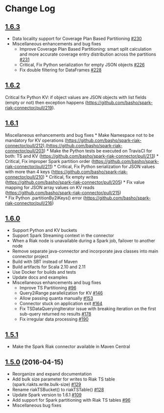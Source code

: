 # Change Log

## [1.6.3](https://github.com/basho/spark-riak-connector/releases/tag/v1.6.3)

* Data locality support for Coverage Plan Based Partitioning [#230](https://github.com/basho/spark-riak-connector/pull/230)
* Miscellaneous enhancements and bug fixes
    * Improve Coverage Plan Based Partitioning: smart split calculation and more accurate coverage entry distribution across the partitions [#231](https://github.com/basho/spark-riak-connector/pull/231) 
    * Critical, Fix Python serialization for empty JSON objects [#226](https://github.com/basho/spark-riak-connector/pull/226)
    * Fix double filtering for DataFrames [#228](https://github.com/basho/spark-riak-connector/pull/228)

## [1.6.2](https://github.com/basho/spark-riak-connector/releases/tag/v1.6.2)
Critical fix Python KV:  if object values are JSON objects with list fields (empty or not) then exception happens (https://github.com/basho/spark-riak-connector/pull/219).

## [1.6.1](https://github.com/basho/spark-riak-connector/releases/tag/v1.6.1)
Miscellaneous enhancements and bug fixes
    * Make Namespace not to be mandatory for KV operations (https://github.com/basho/spark-riak-connector/pull/212),(https://github.com/basho/spark-riak-connector/pull/203)
    * Make the Python tests be executed on TravisCI for both: TS and KV (https://github.com/basho/spark-riak-connector/pull/213)
    * Critical, Fix improper Spark partition order (https://github.com/basho/spark-riak-connector/pull/211)
    * Critical, Fix Python serialization for JSON values with more than 4 keys (https://github.com/basho/spark-riak-connector/pull/210)
    * Critical, fix empty writes (https://github.com/basho/spark-riak-connector/pull/205)
    * Fix value mapping for JSON array values on KV reads (https://github.com/basho/spark-riak-connector/pull/215)  
    * Fix Python .partitionBy2iKeys() error (https://github.com/basho/spark-riak-connector/pull/216)
    

## [1.6.0](https://github.com/basho/spark-riak-connector/releases/tag/v1.6.0)

* Support Python and KV buckets
* Support Spark Streaming context in the connector
* When a Riak node is unavailable during a Spark job, failover to another node
* Remove separate java-connector and incorporate java classes into main connector project
* Build with SBT instead of Maven
* Build artifacts for Scala 2.10 and 2.11
* Use Docker for builds and tests
* Update docs and examples
* Miscellaneous enhancements and bug fixes
    * Improve TS Partitioning [#96](https://github.com/basho/spark-riak-connector/pull/96)
    * Query2iRange parallelization for KV [#146](https://github.com/basho/spark-riak-connector/pull/146)
    * Allow passing quanta manually [#153](https://github.com/basho/spark-riak-connector/pull/153)
    * Connector stuck on application exit [#164](https://github.com/basho/spark-riak-connector/pull/164)
    * Fix TSDataQueryingIterator issue with breaking iteration on the first sub-query returned no results [#178](https://github.com/basho/spark-riak-connector/pull/178)
    * Fix irregular data processing [#190](https://github.com/basho/spark-riak-connector/pull/190)


## [1.5.1](https://github.com/basho/spark-riak-connector/releases/tag/v1.5.1)

* Make the Spark Riak connector available in Maven Central

## [1.5.0](https://github.com/basho/spark-riak-connector/releases/tag/v1.5.0) (2016-04-15)

* Reorganize and expand documentation 
* Add bulk size parameter for writes to Riak TS table (spark.riakts.write.bulk-size) [#129](https://github.com/basho/spark-riak-connector/pull/129)
* Rename riakTSBucket() to riakTSTable() [#128](https://github.com/basho/spark-riak-connector/pull/128)
* Update Spark version to 1.6.1 [#109](https://github.com/basho/spark-riak-connector/pull/109)
* Add support for Spark partitioning with Riak TS tables [#96](https://github.com/basho/spark-riak-connector/pull/96)
* Miscellaneous bug fixes
